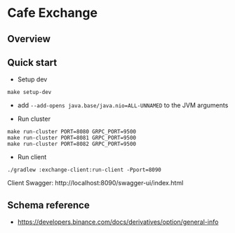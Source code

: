 # Cafe Exchange

## Overview

## Quick start

- Setup dev

```shell
make setup-dev
```

- add `--add-opens java.base/java.nio=ALL-UNNAMED` to the JVM arguments

- Run cluster

```shell
make run-cluster PORT=8080 GRPC_PORT=9500
make run-cluster PORT=8081 GRPC_PORT=9500
make run-cluster PORT=8082 GRPC_PORT=9500
```

- Run client

```shell
./gradlew :exchange-client:run-client -Pport=8090
```

Client Swagger: http://localhost:8090/swagger-ui/index.html

## Schema reference

- https://developers.binance.com/docs/derivatives/option/general-info

